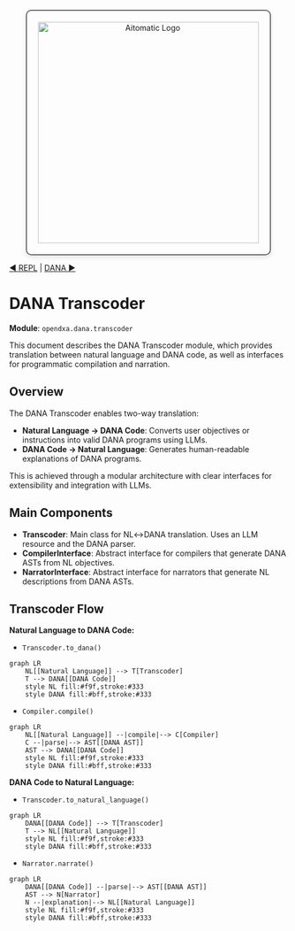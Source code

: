 <p align="center">
  <img src="https://cdn.prod.website-files.com/62a10970901ba826988ed5aa/62d942adcae82825089dabdb_aitomatic-logo-black.png" alt="Aitomatic Logo" width="400" style="border: 2px solid #666; border-radius: 10px; padding: 20px; box-shadow: 0 4px 8px rgba(0,0,0,0.1);"/>
</p>

[◀ REPL](./repl.md) | [DANA ▶︎](./dana.md)

# DANA Transcoder

**Module**: `opendxa.dana.transcoder`

This document describes the DANA Transcoder module, which provides translation between natural language and DANA code, as well as interfaces for programmatic compilation and narration.

## Overview

The DANA Transcoder enables two-way translation:
- **Natural Language → DANA Code**: Converts user objectives or instructions into valid DANA programs using LLMs.
- **DANA Code → Natural Language**: Generates human-readable explanations of DANA programs.

This is achieved through a modular architecture with clear interfaces for extensibility and integration with LLMs.

## Main Components

- **Transcoder**: Main class for NL↔︎DANA translation. Uses an LLM resource and the DANA parser.
- **CompilerInterface**: Abstract interface for compilers that generate DANA ASTs from NL objectives.
- **NarratorInterface**: Abstract interface for narrators that generate NL descriptions from DANA ASTs.

## Transcoder Flow

**Natural Language to DANA Code:**

- `Transcoder.to_dana()`

```mermaid
graph LR
    NL[[Natural Language]] --> T[Transcoder]
    T --> DANA[[DANA Code]]
    style NL fill:#f9f,stroke:#333
    style DANA fill:#bff,stroke:#333
```

- `Compiler.compile()`

```mermaid
graph LR
    NL[[Natural Language]] --|compile|--> C[Compiler]
    C --|parse|--> AST[[DANA AST]]
    AST --> DANA[[DANA Code]]
    style NL fill:#f9f,stroke:#333
    style DANA fill:#bff,stroke:#333
``` 

**DANA Code to Natural Language:**

- `Transcoder.to_natural_language()`

```mermaid
graph LR
    DANA[[DANA Code]] --> T[Transcoder]
    T --> NL[[Natural Language]]
    style NL fill:#f9f,stroke:#333
    style DANA fill:#bff,stroke:#333
```

- `Narrator.narrate()`

```mermaid
graph LR
    DANA[[DANA Code]] --|parse|--> AST[[DANA AST]]
    AST --> N[Narrator]
    N --|explanation|--> NL[[Natural Language]]
    style NL fill:#f9f,stroke:#333
    style DANA fill:#bff,stroke:#333
```